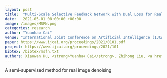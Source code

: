 ```yaml
---
layout: post
title:  "Multi-Scale Selective Feedback Network with Dual Loss for Real Image Denoising"
date:   2021-05-01 08:00:00 +00:00
image: /images/MSFN.png
categories: research
author: "Yuanhao Cai"
venue: "International Joint Conference on Artificial Intelligence (IJCAI), <strong>Oral</strong>"
paper: https://www.ijcai.org/proceedings/2021/0101.pdf
project: https://www.ijcai.org/proceedings/2021/101
bibtex: /bibtex/msfn.txt
authors: Xiaowan Hu, <strong>Yuanhao Cai</strong>, Zhihong Liu, <a href="https://www.sigs.tsinghua.edu.cn/whq/">Haoqian Wang</a>, <a href="https://yulunzhang.com/">Yulun Zhang</a>
---
```

A semi-supervised method for real image denoising

